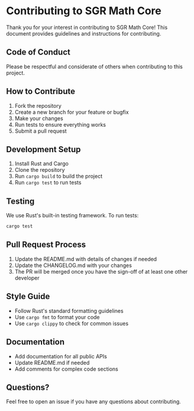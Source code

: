 # Contributing to SGR Math Core

Thank you for your interest in contributing to SGR Math Core! This document provides guidelines and instructions for contributing.

## Code of Conduct

Please be respectful and considerate of others when contributing to this project.

## How to Contribute

1. Fork the repository
2. Create a new branch for your feature or bugfix
3. Make your changes
4. Run tests to ensure everything works
5. Submit a pull request

## Development Setup

1. Install Rust and Cargo
2. Clone the repository
3. Run `cargo build` to build the project
4. Run `cargo test` to run tests

## Testing

We use Rust's built-in testing framework. To run tests:

```bash
cargo test
```

## Pull Request Process

1. Update the README.md with details of changes if needed
2. Update the CHANGELOG.md with your changes
3. The PR will be merged once you have the sign-off of at least one other developer

## Style Guide

- Follow Rust's standard formatting guidelines
- Use `cargo fmt` to format your code
- Use `cargo clippy` to check for common issues

## Documentation

- Add documentation for all public APIs
- Update README.md if needed
- Add comments for complex code sections

## Questions?

Feel free to open an issue if you have any questions about contributing. 